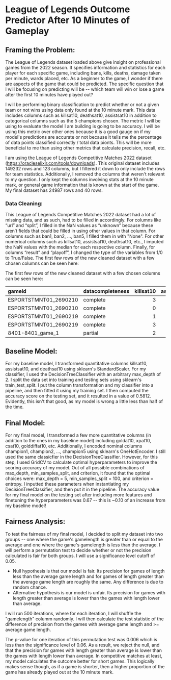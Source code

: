 # League of Legends Outcome Predictor After 10 Minutes of Gameplay

## Framing the Problem:
The League of Legends dataset loaded above give insight on professional games from the 2022 season. It specifies information and statistics for each player for each specific game, including bans, kills, deaths, damage taken per minute, wards placed, etc. As a beginner to the game, I wonder if there are aspects of the game that could be predicted. The specific question that I will be focusing on predicting will be -- which team will win or lose a game after the first 10 minutes have played out? 

I will be performing binary classification to predict whether or not a given team or not wins using data only found at the 10 minute mark. This data includes columns such as killsat10, deathsat10, assistsat10 in addition to categorical columns such as the 5 champions chosen. The metric I will be using to evaluate the model I am building is going to be accuracy. I will be using this metric over other ones because it is a good gauge on if my model's predictions are accurate or not because it tells me the percentage of data points classified correctly / total data pionts. This will be more beneficial to me than using other metrics that calculate precision, recall, etc. 

I am using the League of Legends Competitive Matches 2022 dataset (https://oracleselixir.com/tools/downloads). This original dataset includes 149232 rows and 123 columns, but I filtered it down to only include the rows for team statistics. Additionally, I removed the columns that weren't relevant to my question. I only kept the columns involving stats at the 10 minute mark, or general game information that is known at the start of the game. My final dataset has 24987 rows and 40 rows.

### Data Cleaning:
This League of Legends Competitive Matches 2022 dataset had a lot of missing data, and as such, had to be filled in accordingly. For columns like “url” and “split”, I filled in the NaN values as “unknown” because these aren’t fields that could be filled in using other values in that column. For columns such as ban1, ban2, ..., ban5, I filled them in with "None". For other numerical columns such as killsat10, assistsat10, deathsat10, etc., I imputed the NaN values with the median for each respective column. Finally, for columns “result” and “playoff”, I changed the type of the variables from 1/0 to True/False. The first few rows of the new cleaned dataset with a few chosen columns can be seen here:

The first few rows of the new cleaned dataset with a few chosen columns can be seen here:

| gameid                | datacompleteness   |   killsat10 |   assistsat10 |   deathsat10 |
|:----------------------|:-------------------|------------:|--------------:|-------------:|
| ESPORTSTMNT01_2690210 | complete           |           3 |             5 |            0 |
| ESPORTSTMNT01_2690210 | complete           |           0 |             0 |            3 |
| ESPORTSTMNT01_2690219 | complete           |           1 |             1 |            3 |
| ESPORTSTMNT01_2690219 | complete           |           3 |             3 |            1 |
| 8401-8401_game_1      | partial            |           2 |             2 |            2 |


## Baseline Model:
For my baseline model, I transformed quantitative columns killsat10, assistsat10, and deathsat10 using sklearn's StandardScaler. For my classifier, I used the DecisionTreeClassifier with an arbitrary max_depth of 2. I split the data set into training and testing sets using sklearn's train_test_split. I put the column transformation and my classifier into a pipeline, and then fitted it using my training set. I then computed the accuracy score on the testing set, and it resulted in a value of 0.5812. Evidently, this isn't that good, as my model is wrong a little less than half of the time. 

## Final Model:
For my final model, I transformed a few more quantitative columns (in addition to the ones in my baseline model) including goldat10, xpat10, csat10, golddiffat10, etc. Additionally, I encoded nominal columns champion1, champion2, ..., champion5 using sklearn's OneHotEncoder. I still used the same classicfier in the DecisionTreeClassifier. However, for this step, I used GridCV to calculate optimal hyperparameters to improve the scoring accuracy of my model. Out of all possible combinations of max_depth, min_samples_split, and criterion, it found that the optimal choices were: max_depth = 5, min_samples_split = 100, and criterion = entropy. I inputted these parameters when instantiating my DecisionTreeClassifier, and then put it in the pipeline. The accuracy value for my final model on the testing set after including more features and finetuning the hyperparameters was 0.67 -- this is ~0.10 of an increase from my baseline model!

## Fairness Analysis:
To test the fairness  of my final model, I decided to split my dataset into two groups -- one where the game's gamelength is greater than or equal to the average and one where the game's gamelength is less than the average. I will perform a permutation test to decide whether or not the precision calculated is fair for both groups. I will use a significance level cutoff of 0.05. 

- Null hypothesis is that our model is fair. Its precision for games of length less than the average game length and for games of length greater than the average game length are roughly the same. Any difference is due to random chance. 
- Alternative hypothesis is our model is unfair. Its precision for games with length greater than average is lower than the games with length lower than average. 

I will run 500 iterations, where for each iteration, I will shuffle the "gamelength" columm randomly. I will then calculate the test statistic of the difference of precision from the games with average game length and >= average game length. 

The p-value for one iteration of this permutation test was 0.006 which is less than the significance level of 0.06. As a result, we reject the null, and that the precision for games with length greater than average is lower than the games with length lower than average. In competitive matches at least, my model calculates the outcome better for short games. This logically makes sense though, as if a game is shorter, then a higher proportion of the game has already played out at the 10 minute mark.



